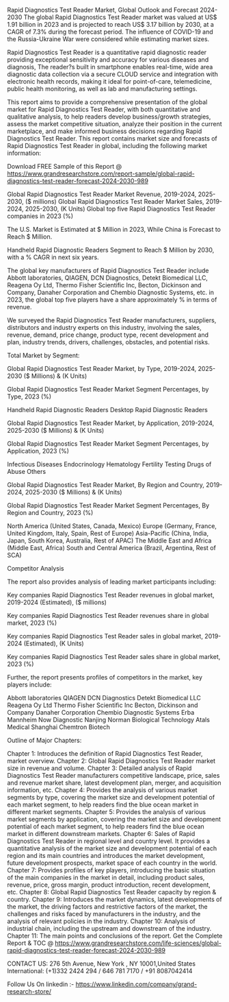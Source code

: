 Rapid Diagnostics Test Reader Market, Global Outlook and Forecast 2024-2030
The global Rapid Diagnostics Test Reader market was valued at US$ 1.91 billion in 2023 and is projected to reach US$ 3.17 billion by 2030, at a CAGR of 7.3% during the forecast period. The influence of COVID-19 and the Russia-Ukraine War were considered while estimating market sizes.

Rapid Diagnostics Test Reader is a quantitative rapid diagnostic reader providing exceptional sensitivity and accuracy for various diseases and diagnosis, The reader?s built in smartphone enables real-time, wide area diagnostic data collection via a secure CLOUD service and integration with electronic health records, making it ideal for point-of-care, telemedicine, public health monitoring, as well as lab and manufacturing settings.

This report aims to provide a comprehensive presentation of the global market for Rapid Diagnostics Test Reader, with both quantitative and qualitative analysis, to help readers develop business/growth strategies, assess the market competitive situation, analyze their position in the current marketplace, and make informed business decisions regarding Rapid Diagnostics Test Reader. This report contains market size and forecasts of Rapid Diagnostics Test Reader in global, including the following market information:

Download FREE Sample of this Report @ https://www.grandresearchstore.com/report-sample/global-rapid-diagnostics-test-reader-forecast-2024-2030-989

Global Rapid Diagnostics Test Reader Market Revenue, 2019-2024, 2025-2030, ($ millions)
Global Rapid Diagnostics Test Reader Market Sales, 2019-2024, 2025-2030, (K Units)
Global top five Rapid Diagnostics Test Reader companies in 2023 (%)

The U.S. Market is Estimated at $ Million in 2023, While China is Forecast to Reach $ Million.

Handheld Rapid Diagnostic Readers Segment to Reach $ Million by 2030, with a % CAGR in next six years.

The global key manufacturers of Rapid Diagnostics Test Reader include Abbott laboratories, QIAGEN, DCN Diagnostics, Detekt Biomedical LLC, Reagena Oy Ltd, Thermo Fisher Scientific Inc, Becton, Dickinson and Company, Danaher Corporation and Chembio Diagnostic Systems, etc. in 2023, the global top five players have a share approximately % in terms of revenue.

We surveyed the Rapid Diagnostics Test Reader manufacturers, suppliers, distributors and industry experts on this industry, involving the sales, revenue, demand, price change, product type, recent development and plan, industry trends, drivers, challenges, obstacles, and potential risks.

Total Market by Segment:

Global Rapid Diagnostics Test Reader Market, by Type, 2019-2024, 2025-2030 ($ Millions) & (K Units)

Global Rapid Diagnostics Test Reader Market Segment Percentages, by Type, 2023 (%)

Handheld Rapid Diagnostic Readers
Desktop Rapid Diagnostic Readers

Global Rapid Diagnostics Test Reader Market, by Application, 2019-2024, 2025-2030 ($ Millions) & (K Units)

Global Rapid Diagnostics Test Reader Market Segment Percentages, by Application, 2023 (%)

Infectious Diseases
Endocrinology
Hematology
Fertility Testing
Drugs of Abuse
Others

Global Rapid Diagnostics Test Reader Market, By Region and Country, 2019-2024, 2025-2030 ($ Millions) & (K Units)

Global Rapid Diagnostics Test Reader Market Segment Percentages, By Region and Country, 2023 (%)

North America (United States, Canada, Mexico)
Europe (Germany, France, United Kingdom, Italy, Spain, Rest of Europe)
Asia-Pacific (China, India, Japan, South Korea, Australia, Rest of APAC)
The Middle East and Africa (Middle East, Africa)
South and Central America (Brazil, Argentina, Rest of SCA)

Competitor Analysis

The report also provides analysis of leading market participants including:

Key companies Rapid Diagnostics Test Reader revenues in global market, 2019-2024 (Estimated), ($ millions)

Key companies Rapid Diagnostics Test Reader revenues share in global market, 2023 (%)

Key companies Rapid Diagnostics Test Reader sales in global market, 2019-2024 (Estimated), (K Units)

Key companies Rapid Diagnostics Test Reader sales share in global market, 2023 (%)

Further, the report presents profiles of competitors in the market, key players include:

Abbott laboratories
QIAGEN
DCN Diagnostics
Detekt Biomedical LLC
Reagena Oy Ltd
Thermo Fisher Scientific Inc
Becton, Dickinson and Company
Danaher Corporation
Chembio Diagnostic Systems
Erba Mannheim
Now Diagnostic
Nanjing Norman Biological Technology
Atals Medical
Shanghai Chemtron Biotech

Outline of Major Chapters:

Chapter 1: Introduces the definition of Rapid Diagnostics Test Reader, market overview.
Chapter 2: Global Rapid Diagnostics Test Reader market size in revenue and volume.
Chapter 3: Detailed analysis of Rapid Diagnostics Test Reader manufacturers competitive landscape, price, sales and revenue market share, latest development plan, merger, and acquisition information, etc.
Chapter 4: Provides the analysis of various market segments by type, covering the market size and development potential of each market segment, to help readers find the blue ocean market in different market segments.
Chapter 5: Provides the analysis of various market segments by application, covering the market size and development potential of each market segment, to help readers find the blue ocean market in different downstream markets.
Chapter 6: Sales of Rapid Diagnostics Test Reader in regional level and country level. It provides a quantitative analysis of the market size and development potential of each region and its main countries and introduces the market development, future development prospects, market space of each country in the world.
Chapter 7: Provides profiles of key players, introducing the basic situation of the main companies in the market in detail, including product sales, revenue, price, gross margin, product introduction, recent development, etc.
Chapter 8: Global Rapid Diagnostics Test Reader capacity by region & country.
Chapter 9: Introduces the market dynamics, latest developments of the market, the driving factors and restrictive factors of the market, the challenges and risks faced by manufacturers in the industry, and the analysis of relevant policies in the industry.
Chapter 10: Analysis of industrial chain, including the upstream and downstream of the industry.
Chapter 11: The main points and conclusions of the report.
Get the Complete Report & TOC @ https://www.grandresearchstore.com/life-sciences/global-rapid-diagnostics-test-reader-forecast-2024-2030-989

CONTACT US:
276 5th Avenue, New York , NY 10001,United States
International: (+1)332 2424 294 / 646 781 7170 / +91 8087042414

Follow Us On linkedin :- https://www.linkedin.com/company/grand-research-store/
